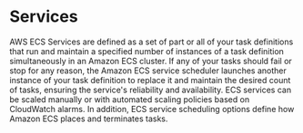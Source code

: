 # Services

AWS ECS Services are defined as a set of part or all of your task definitions that run and maintain a specified number of instances of a task definition simultaneously in an Amazon ECS cluster. If any of your tasks should fail or stop for any reason, the Amazon ECS service scheduler launches another instance of your task definition to replace it and maintain the desired count of tasks, ensuring the service's reliability and availability. ECS services can be scaled manually or with automated scaling policies based on CloudWatch alarms. In addition, ECS service scheduling options define how Amazon ECS places and terminates tasks.
